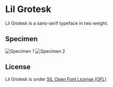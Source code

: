 Lil Grotesk
=============

Lil Grotesk is a sans-serif typeface in two weight.

## Specimen
![Specimen 1](https://raw.github.com/bsozoo/LilGrotesk/master/sample1.jpeg)
![Specimen 2](https://raw.github.com/bsozoo/LilGrotesk/master/sample2.jpeg)
## License
Lil Grotesk is under [SIL Open Font License (OFL)](http://scripts.sil.org/cms/scripts/page.php?site_id=nrsi&id=OFL "SIL Open Font License")
